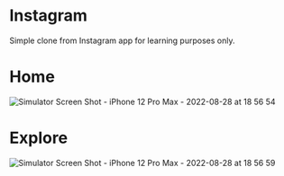 # Instagram
Simple clone from Instagram app for learning purposes only.

# Home
![Simulator Screen Shot - iPhone 12 Pro Max - 2022-08-28 at 18 56 54](https://user-images.githubusercontent.com/99802390/200984689-5deeb625-3b30-461e-baa4-7bd06e8e367c.png)
# Explore
![Simulator Screen Shot - iPhone 12 Pro Max - 2022-08-28 at 18 56 59](https://user-images.githubusercontent.com/99802390/200984906-53fc01c1-29ca-43c7-9e5e-b4941ba5e133.png)


